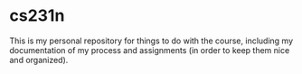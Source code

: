 # cs231n

This is my personal repository for things to do with the course, including my documentation of my process and assignments (in order to keep them nice and organized).